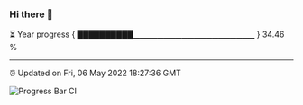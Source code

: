 ### Hi there 👋

⏳ Year progress { ██████████▁▁▁▁▁▁▁▁▁▁▁▁▁▁▁▁▁▁▁▁ } 34.46 %

---

⏰ Updated on Fri, 06 May 2022 18:27:36 GMT

![Progress Bar CI](https://github.com/ZhaoGui/ZhaoGui/workflows/Progress%20Bar%20CI/badge.svg)
